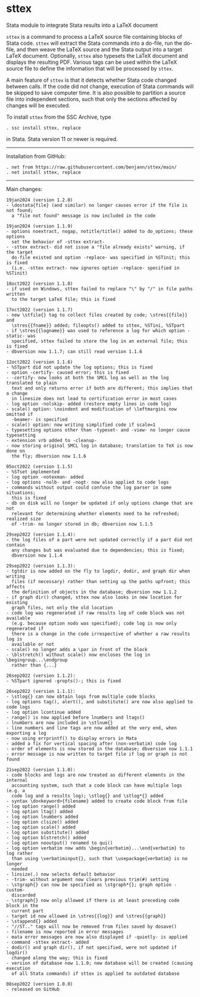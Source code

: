 # sttex
Stata module to integrate Stata results into a LaTeX document

`sttex` is a command to process a LaTeX source file containing blocks of Stata
code. `sttex` will extract the Stata commands into a do-file, run the
do-file, and then weave the LaTeX source and the Stata output into a target
LaTeX document. Optionally, `sttex` also typesets the LaTeX document and
displays the resulting PDF. Various tags can be used within the LaTeX source
file to define the information that will be processed by `sttex`.

A main feature of `sttex` is that it detects whether Stata code changed between
calls. If the code did not change, execution of Stata commands will be skipped
to save computer time. It is also possible to partition a source file into
independent sections, such that only the sections affected by changes will be
executed.

To install `sttex` from the SSC Archive, type

    . ssc install sttex, replace

in Stata. Stata version 11 or newer is required.

---

Installation from GitHub:

    . net from https://raw.githubusercontent.com/benjann/sttex/main/
    . net install sttex, replace

---

Main changes:

    19jan2024 (version 1.2.0)
    - \dostata{file} (and similar) no longer causes error if the file is not found;
      a "file not found" message is now included in the code
  
    19jan2024 (version 1.1.9)
    - options noextract, nogap, notitle/title() added to do_options; these options
      set the behavior of -sttex extract-
    - -sttex extract- did not issue a "file already exists" warning, if the target
      do-file existed and option -replace- was specified in %STinit; this is fixed
      (i.e. -sttex extract- now ignores option -replace- specified in %STinit)

    18oct2022 (version 1.1.8)
    - if used on Windows, sttex failed to replace "\" by "/" in file paths written
      to the target LaTeX file; this is fixed

    17oct2022 (version 1.1.7)
    - new \stfile{} tag to collect files created by code; \stres{{file}} and 
      \stres{{fname}} added; fileopts() added to sttex, %STini, %STpart
    - if \stres{{logname}} was used to reference a log for which option -static- was
      specified, sttex failed to store the log in an external file; this is fixed
    - dbversion now 1.1.7; can still read version 1.1.6

    12oct2022 (version 1.1.6)
    - %STpart did not update the log options; this is fixed
    - option -certify- caused error; this is fixed
    - -certify- now looks at both the SMCL log as well as the log translated to plain
      text and only returns error if both are different; this implies that a change
      in linesize does not lead to certification error in most cases
    - log option -nolskip- added (restore empty lines in code log)
    - scale() option: \noindent and modification of \leftmargini now omitted if
      -beamer- is specified
    - scale() option: now writing simplified code if scale=1
    - typesetting options other than -typeset- and -view- no longer cause typesetting
    - extension vrb added to -cleanup-
    - now storing original SMCL log in database; translation to TeX is now done on
      the fly; dbversion now 1.1.6

    05oct2022 (version 1.1.5)
    - %STset implemented
    - log option -notexman- added
    - log options -nolb- and -nogt- now also applied to code logs
    - commands without output could confuse the log parser in some situations;
      this is fixed
    - db on disk will no longer be updated if only options change that are not
      relevant for determining whether elements need to be refreshed; realized size
      of -trim- no longer stored in db; dbversion now 1.1.5

    29sep2022 (version 1.1.4):
    - the log files of a part were not updated correctly if a part did not contain
      any changes but was evaluated due to dependencies; this is fixed;
      dbversion now 1.1.4
 
    29sep2022 (version 1.1.3):
    - tgtdir is now added on the fly to logdir, dodir, and graph dir when writing
      files (if necessary) rather than setting up the paths upfront; this affects
      the definition of objects in the database; dbversion now 1.1.2
    - if graph dir() changed, sttex now also looks in new location for existing
      graph files, not only the old location
    - code log was regenerated if raw results log of code block was not available
      (e.g. because option nodo was specified); code log is now only regenerated if
      there is a change in the code irrespective of whether a raw results log is
      available or not
    - scale() no longer adds a \par in front of the block
    - \blstretch() without scale() now encloses the log in \begingroup...\endgroup
      rather than {...}

    26sep2022 (version 1.1.2):
    - %STpart ignored -gropts()-; this is fixed

    26sep2022 (version 1.1.1):
    - \stlog{} can now obtain logs from multiple code blocks
    - log options tag(), alert(), and substitute() are now also applied to code logs
    - log option lcontinue added
    - range() is now applied before lnumbers and ltags()
    - lnumbers are now included in \stlnum{}
    - line numbers and line tags are now added at the very end, when exporting a log
    - now using errprintf() to display errors in Mata
    - added a fix for vertical spacing after (non-verbatim) code log
    - order of elements is now stored in the database; dbversion now 1.1.1
    - error message is now written to target file if log or graph is not found

    21sep2022 (version 1.1.0):
    - code blocks and logs are now treated as different elements in the internal
      accounting system, such that a code block can have multiple logs (e.g. a
      code log and a results log); \stlog{} and \stlog*{} added
    - syntax \do<keyword>{filename} added to create code block from file
    - log option range() added
    - log option ltag() added
    - log option lnumbers added
    - log option clsize() added
    - log option scale() added
    - log option substitute() added
    - log option blstretch() added
    - log option nooutput() renamed to qui()
    - log option verbatim now adds \begin{verbatim}...\end{verbatim} to log rather
      than using \verbatiminput{}, such that \usepackage{verbatim} is no longer
      needed
    - linsize(.) now selects default behavior
    - -trim- without argument now clears previous trim(#) setting
    - \stgraph{} can now be specified as \stgraph*{}; graph option -custom-
      discarded
    - \stgraph{} now only allowed if there is at least preceding code block in the
      current part
    - target id now allowed in \stres{{log}} and \stres{{graph}}
    - \stappend{} added
    - "//ST.." tags will now be removed from files saved by dosave() 
    - filename is now reported in error messages
    - mata error messages are now also displayed if -quietly- is applied
    - command -sttex extract- added
    - dodir() and graph dir(), if not specified, were not updated if logdir()
      changed along the way; this is fixed
    - version of database now 1.1.0; new database will be created (causing execution
      of all Stata commands) if sttex is applied to outdated database
    
    08sep2022 (version 1.0.0)
    - released on GitHub
